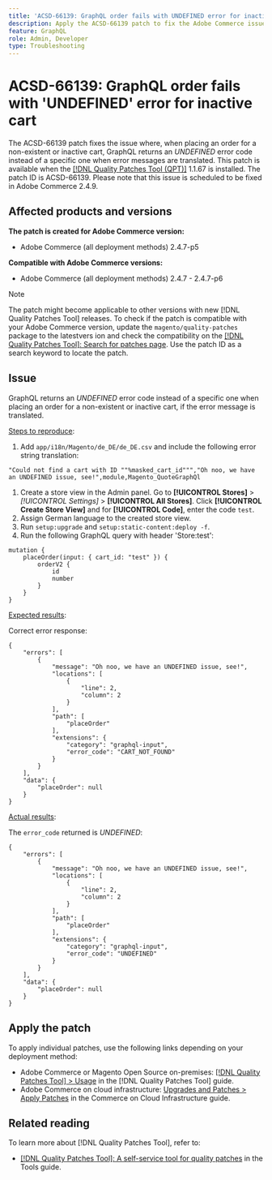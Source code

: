 ```yaml
---
title: 'ACSD-66139: GraphQL order fails with UNDEFINED error for inactive cart'
description: Apply the ACSD-66139 patch to fix the Adobe Commerce issue where, when placing an order for a non-existent or inactive cart, GraphQL returns an UNDEFINED error code instead of a specific one when error messages are translated.
feature: GraphQL
role: Admin, Developer
type: Troubleshooting
---
```


# ACSD-66139: GraphQL order fails with 'UNDEFINED' error for inactive cart

The ACSD-66139 patch fixes the issue where, when placing an order for a non-existent or inactive cart, GraphQL returns an *UNDEFINED* error code instead of a specific one when error messages are translated. This patch is available when the [[!DNL Quality Patches Tool (QPT)]](/help/tools/quality-patches-tool/quality-patches-tool-to-self-serve-quality-patches.md) 1.1.67 is installed. The patch ID is ACSD-66139. Please note that this issue is scheduled to be fixed in Adobe Commerce 2.4.9.

## Affected products and versions

**The patch is created for Adobe Commerce version:**

* Adobe Commerce (all deployment methods) 2.4.7-p5

**Compatible with Adobe Commerce versions:**

* Adobe Commerce (all deployment methods) 2.4.7 - 2.4.7-p6

>[!NOTE]
>
>The patch might become applicable to other versions with new [!DNL Quality Patches Tool] releases. To check if the patch is compatible with your Adobe Commerce version, update the `magento/quality-patches` package to the latestvers ion and check the compatibility on the [[!DNL Quality Patches Tool]: Search for patches page](https://experienceleague.adobe.com/tools/commerce-quality-patches/index.html). Use the patch ID as a search keyword to locate the patch.

## Issue

GraphQL returns an *UNDEFINED* error code instead of a specific one when placing an order for a non-existent or inactive cart, if the error message is translated.

<u>Steps to reproduce</u>:

1. Add `app/i18n/Magento/de_DE/de_DE.csv` and include the following error string translation:

```
"Could not find a cart with ID ""%masked_cart_id""","Oh noo, we have an UNDEFINED issue, see!",module,Magento_QuoteGraphQl
```

1. Create a store view in the Admin panel. Go to **[!UICONTROL Stores]** > *[!UICONTROL Settings]* > **[!UICONTROL All Stores]**. Click **[!UICONTROL Create Store View]** and for **[!UICONTROL Code]**, enter the code `test`.
1. Assign German language to the created store view.
1. Run `setup:upgrade` and `setup:static-content:deploy -f`.
1. Run the following GraphQL query with header 'Store:test':

```
mutation {
    placeOrder(input: { cart_id: "test" }) {
        orderV2 {
            id
            number
        }
    }
}
```

<u>Expected results</u>:

Correct error response:

```
{
    "errors": [
        {
            "message": "Oh noo, we have an UNDEFINED issue, see!",
            "locations": [
                {
                    "line": 2,
                    "column": 2
                }
            ],
            "path": [
                "placeOrder"
            ],
            "extensions": {
                "category": "graphql-input",
                "error_code": "CART_NOT_FOUND"
            }
        }
    ],
    "data": {
        "placeOrder": null
    }
}
```

<u>Actual results</u>:

The `error_code` returned is *UNDEFINED*:

```
{
    "errors": [
        {
            "message": "Oh noo, we have an UNDEFINED issue, see!",
            "locations": [
                {
                    "line": 2,
                    "column": 2
                }
            ],
            "path": [
                "placeOrder"
            ],
            "extensions": {
                "category": "graphql-input",
                "error_code": "UNDEFINED"
            }
        }
    ],
    "data": {
        "placeOrder": null
    }
}
```

## Apply the patch

To apply individual patches, use the following links depending on your deployment method:

* Adobe Commerce or Magento Open Source on-premises: [[!DNL Quality Patches Tool] > Usage](/help/tools/quality-patches-tool/usage.md) in the [!DNL Quality Patches Tool] guide.
* Adobe Commerce on cloud infrastructure: [Upgrades and Patches > Apply Patches](https://experienceleague.adobe.com/docs/commerce-cloud-service/user-guide/develop/upgrade/apply-patches.html) in the Commerce on Cloud Infrastructure guide.

## Related reading

To learn more about [!DNL Quality Patches Tool], refer to:

* [[!DNL Quality Patches Tool]: A self-service tool for quality patches](/help/tools/quality-patches-tool/quality-patches-tool-to-self-serve-quality-patches.md) in the Tools guide.
